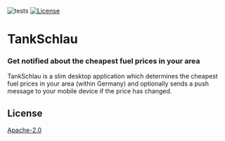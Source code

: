 ![tests](https://github.com/dbyte/tankschlau/workflows/tests/badge.svg)
[![License](https://img.shields.io/badge/License-Apache%202.0-blue.svg)](https://opensource.org/licenses/Apache-2.0)

# TankSchlau
### Get notified about the cheapest fuel prices in your area
TankSchlau is a slim desktop application which determines the cheapest fuel prices in your area (within Germany) and optionally sends a push message to your mobile device if the price has changed.

## License
[Apache-2.0](https://choosealicense.com/licenses/apache-2.0/)
